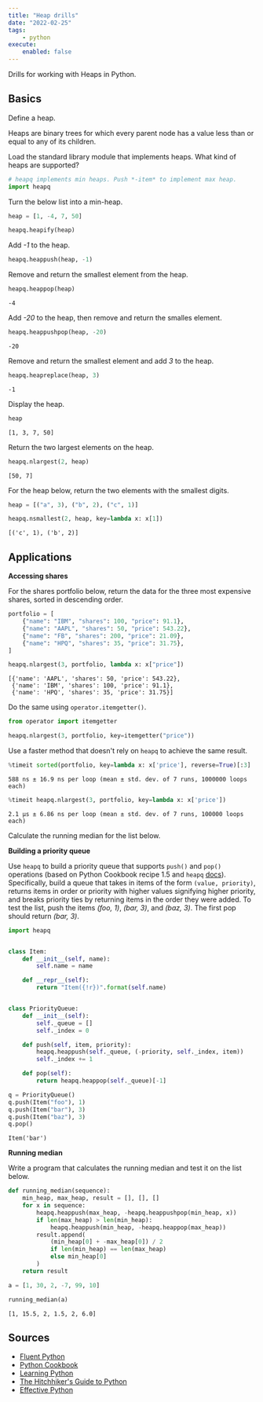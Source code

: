 ```yaml
---
title: "Heap drills"
date: "2022-02-25"
tags:
    - python
execute:
    enabled: false
---
```


Drills for working with Heaps in Python.

## Basics

Define a heap.

Heaps are binary trees for which every parent node has a value less than or equal to any of its children.

Load the standard library module that implements heaps. What kind of heaps are supported?

``` python
# heapq implements min heaps. Push *-item* to implement max heap.
import heapq
```

Turn the below list into a min-heap.

``` python
heap = [1, -4, 7, 50]
```

``` python
heapq.heapify(heap)
```

Add *-1* to the heap.

``` python
heapq.heappush(heap, -1)
```

Remove and return the smallest element from the heap.

``` python
heapq.heappop(heap)
```

    -4

Add *-20* to the heap, then remove and return the smalles element.

``` python
heapq.heappushpop(heap, -20)
```

    -20

Remove and return the smallest element and add *3* to the heap.

``` python
heapq.heapreplace(heap, 3)
```

    -1

Display the heap.

``` python
heap
```

    [1, 3, 7, 50]

Return the two largest elements on the heap.

``` python
heapq.nlargest(2, heap)
```

    [50, 7]

For the heap below, return the two elements with the smallest digits.

``` python
heap = [("a", 3), ("b", 2), ("c", 1)]
```

``` python
heapq.nsmallest(2, heap, key=lambda x: x[1])
```

    [('c', 1), ('b', 2)]

## Applications

**Accessing shares**

For the shares portfolio below, return the data for the three most expensive shares, sorted in descending order.

``` python
portfolio = [
    {"name": "IBM", "shares": 100, "price": 91.1},
    {"name": "AAPL", "shares": 50, "price": 543.22},
    {"name": "FB", "shares": 200, "price": 21.09},
    {"name": "HPQ", "shares": 35, "price": 31.75},
]
```

``` python
heapq.nlargest(3, portfolio, lambda x: x["price"])
```

    [{'name': 'AAPL', 'shares': 50, 'price': 543.22},
     {'name': 'IBM', 'shares': 100, 'price': 91.1},
     {'name': 'HPQ', 'shares': 35, 'price': 31.75}]

Do the same using `operator.itemgetter()`.

``` python
from operator import itemgetter

heapq.nlargest(3, portfolio, key=itemgetter("price"))
```

Use a faster method that doesn't rely on `heapq` to achieve the same result.

``` python
%timeit sorted(portfolio, key=lambda x: x['price'], reverse=True)[:3]
```

    588 ns ± 16.9 ns per loop (mean ± std. dev. of 7 runs, 1000000 loops each)

``` python
%timeit heapq.nlargest(3, portfolio, key=lambda x: x['price'])
```

    2.1 µs ± 6.86 ns per loop (mean ± std. dev. of 7 runs, 100000 loops each)

Calculate the running median for the list below.

**Building a priority queue**

Use `heapq` to build a priority queue that supports `push()` and `pop()` operations (based on Python Cookbook recipe 1.5 and `heapq` [docs](https://docs.python.org/3/library/heapq.html)). Specifically, build a queue that takes in items of the form `(value, priority)`, returns items in order or priority with higher values signifying higher priority, and breaks priority ties by returning items in the order they were added. To test the list, push the items *(foo, 1)*, *(bar, 3)*, and *(baz, 3)*. The first pop should return *(bar, 3)*.

``` python
import heapq


class Item:
    def __init__(self, name):
        self.name = name

    def __repr__(self):
        return "Item({!r})".format(self.name)


class PriorityQueue:
    def __init__(self):
        self._queue = []
        self._index = 0

    def push(self, item, priority):
        heapq.heappush(self._queue, (-priority, self._index, item))
        self._index += 1

    def pop(self):
        return heapq.heappop(self._queue)[-1]
```

``` python
q = PriorityQueue()
q.push(Item("foo"), 1)
q.push(Item("bar"), 3)
q.push(Item("baz"), 3)
q.pop()
```

    Item('bar')

**Running median**

Write a program that calculates the running median and test it on the list below.

``` python
def running_median(sequence):
    min_heap, max_heap, result = [], [], []
    for x in sequence:
        heapq.heappush(max_heap, -heapq.heappushpop(min_heap, x))
        if len(max_heap) > len(min_heap):
            heapq.heappush(min_heap, -heapq.heappop(max_heap))
        result.append(
            (min_heap[0] + -max_heap[0]) / 2
            if len(min_heap) == len(max_heap)
            else min_heap[0]
        )
    return result
```

``` python
a = [1, 30, 2, -7, 99, 10]

running_median(a)
```

    [1, 15.5, 2, 1.5, 2, 6.0]

## Sources

-   [Fluent Python](https://www.oreilly.com/library/view/fluent-python/9781491946237/)
-   [Python Cookbook](https://www.oreilly.com/library/view/python-cookbook-3rd/9781449357337/)
-   [Learning Python](https://www.oreilly.com/library/view/learning-python-5th/9781449355722/)
-   [The Hitchhiker's Guide to Python](https://docs.python-guide.org/writing/structure/)
-   [Effective Python](https://effectivepython.com)

